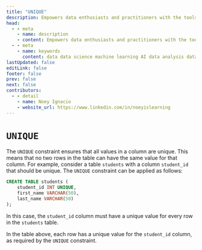 ```yaml
---
title: "UNIQUE"
description: Empowers data enthusiasts and practitioners with the tools and knowledge to unlock the potential of data.
head:
  - - meta
    - name: description
    - content: Empowers data enthusiasts and practitioners with the tools and knowledge to unlock the potential of data.
  - - meta
    - name: keywords
      content: data data science machine learning AI data analysis data-driven data enthusiasts data practitioners
lastUpdated: false
editLink: false
footer: false
prev: false
next: false
contributors:
  - - detail
    - name: Noey Ignacio
    - website_url: https://www.linkedin.com/in/noeyislearning
---
```


# `UNIQUE`

The `UNIQUE` constraint ensures that all values in a column are unique. This means that no two rows in the table can have the same value for that column. For example, consider a table `students` with a column `student_id` that should be unique. The `UNIQUE` constraint can be applied as follows:

```sql :line-numbers
CREATE TABLE students (
    student_id INT UNIQUE,
    first_name VARCHAR(50),
    last_name VARCHAR(50)
);
```

In this case, the `student_id` column must have a unique value for every row in the `students` table.

<!--@include: ../../_includes/tables/query-results-from-unique.md-->

In the table above, each row has a unique value for the `student_id` column, as required by the `UNIQUE` constraint.
